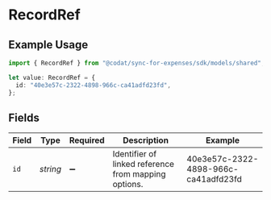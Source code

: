 # RecordRef

## Example Usage

```typescript
import { RecordRef } from "@codat/sync-for-expenses/sdk/models/shared";

let value: RecordRef = {
  id: "40e3e57c-2322-4898-966c-ca41adfd23fd",
};
```

## Fields

| Field                                                | Type                                                 | Required                                             | Description                                          | Example                                              |
| ---------------------------------------------------- | ---------------------------------------------------- | ---------------------------------------------------- | ---------------------------------------------------- | ---------------------------------------------------- |
| `id`                                                 | *string*                                             | :heavy_minus_sign:                                   | Identifier of linked reference from mapping options. | 40e3e57c-2322-4898-966c-ca41adfd23fd                 |